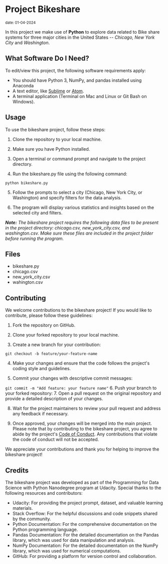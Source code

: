 # Project Bikeshare 
<sub> date: 01-04-2024 <sub>

In this project we make use of **Python** to explore data related to Bike share systems for three major cities in the United States -- _Chicago, New York City_ and _Washington_.

## What Software Do I Need?
To edit/view this project, the following software requirements apply:

* You should have Python 3, NumPy, and pandas installed using Anaconda
* A text editor, like [Sublime](https://www.sublimetext.com/) or [Atom](https://atom.io/).
* A terminal application (Terminal on Mac and Linux or Git Bash on Windows).

## Usage
To use the bikeshare project, follow these steps:

1. Clone the repository to your local machine.

2. Make sure you have Python installed.

3. Open a terminal or command prompt and navigate to the project directory.

4. Run the bikeshare.py file using the following command:

  `python bikeshare.py`

5. Follow the prompts to select a city (Chicago, New York City, or Washington) and specify filters for the data analysis.

6. The program will display various statistics and insights based on the selected city and filters.

_**Note:** The bikeshare project requires the following data files to be present in the project directory: chicago.csv, new_york_city.csv, and washington.csv. Make sure these files are included in the project folder before running the program._

## Files
 * bikeshare.py
 * chicago.csv
 * new_york_city.csv
 * wahington.csv
 
## Contributing
 We welcome contributions to the bikeshare project! If you would like to contribute, please follow these guidelines:
 
 1. Fork the repository on GitHub.
 
 2. Clone your forked repository to your local machine.
 
 3. Create a new branch for your contribution:

 `git checkout -b feature/your-feature-name`

4.  Make your changes and ensure that the code follows the project's coding style and guidelines.

5. Commit your changes with descriptive commit messages:

  `git commit -m "Add feature: your feature name"`
6. Push your branch to your forked repository:
7. Open a pull request on the original repository and provide a detailed description of your changes.

8. Wait for the project maintainers to review your pull request and address any feedback if necessary.

9. Once approved, your changes will be merged into the main project.
Please note that by contributing to the bikeshare project, you agree to abide by the project's [Code of Conduct](https://learn.udacity.com/nanodegrees/nd104/parts/cd0419/lessons/ls1882/concepts/link-to-code-of-conduct). Any contributions that violate the code of conduct will not be accepted.

We appreciate your contributions and thank you for helping to improve the bikeshare project!

## Credits

The bikeshare project was developed as part of the Programming for Data Science with Python Nanodegree program at Udacity. Special thanks to the following resources and contributors:

* Udacity: For providing the project prompt, dataset, and valuable learning materials.
* Stack Overflow: For the helpful discussions and code snippets shared by the community.
* Python Documentation: For the comprehensive documentation on the Python programming language.
* Pandas Documentation: For the detailed documentation on the Pandas library, which was used for data manipulation and analysis.
* NumPy Documentation: For the detailed documentation on the NumPy library, which was used for numerical computations.
* GitHub: For providing a platform for version control and collaboration.

